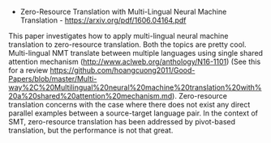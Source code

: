 - Zero-Resource Translation with Multi-Lingual Neural Machine Translation - https://arxiv.org/pdf/1606.04164.pdf

This paper investigates how to apply multi-lingual neural machine translation to zero-resource translation. Both the topics are pretty 
cool. Multi-lingual NMT translate between multiple languages using single shared attention mechanism (http://www.aclweb.org/anthology/N16-1101) (See this
for a review https://github.com/hoangcuong2011/Good-Papers/blob/master/Multi-way%2C%20Multilingual%20neural%20machine%20translation%20with%20a%20shared%20attention%20mechanism.md).
Zero-resource translation concerns with the case where there does not exist any direct parallel examples between a source-target language pair. 
In the context of SMT, zero-resource translation has been addressed by pivot-based translation, but the performance is not that
great.
